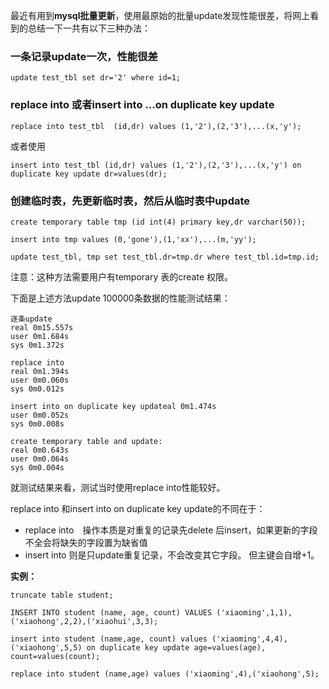 最近有用到**mysql批量更新**，使用最原始的批量update发现性能很差，将网上看到的总结一下一共有以下三种办法：

### 一条记录update一次，性能很差
```
update test_tbl set dr='2' where id=1;
```
### replace into 或者insert into ...on duplicate key update
```
replace into test_tbl  (id,dr) values (1,'2'),(2,'3'),...(x,'y');
```
或者使用
```
insert into test_tbl (id,dr) values (1,'2'),(2,'3'),...(x,'y') on duplicate key update dr=values(dr);
```
### 创建临时表，先更新临时表，然后从临时表中update
```
create temporary table tmp (id int(4) primary key,dr varchar(50));

insert into tmp values (0,'gone'),(1,'xx'),...(m,'yy');

update test_tbl, tmp set test_tbl.dr=tmp.dr where test_tbl.id=tmp.id;
```

注意：这种方法需要用户有temporary 表的create 权限。

下面是上述方法update 100000条数据的性能测试结果：
```
逐条update
real 0m15.557s
user 0m1.684s
sys 0m1.372s

replace into
real 0m1.394s
user 0m0.060s
sys 0m0.012s

insert into on duplicate key updateal 0m1.474s
user 0m0.052s
sys 0m0.008s

create temporary table and update:
real 0m0.643s
user 0m0.064s
sys 0m0.004s
```

就测试结果来看，测试当时使用replace into性能较好。

replace into 和insert into on duplicate key update的不同在于：
- replace into　操作本质是对重复的记录先delete 后insert，如果更新的字段不全会将缺失的字段置为缺省值
- insert into 则是只update重复记录，不会改变其它字段。 但主键会自增+1。



**实例：**
```
truncate table student;
 
INSERT INTO student (name, age, count) VALUES ('xiaoming',1,1),('xiaohong',2,2),('xiaohui',3,3);
 
insert into student (name,age, count) values ('xiaoming',4,4),('xiaohong',5,5) on duplicate key update age=values(age), count=values(count);
 
replace into student (name,age) values ('xiaoming',4),('xiaohong',5);

```


